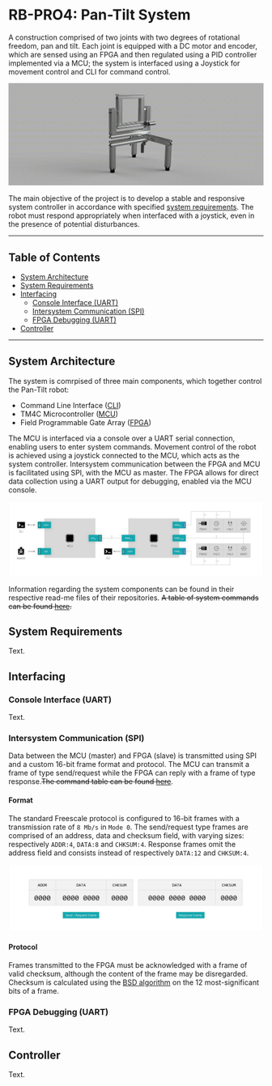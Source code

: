 # RB-PRO4: Pan-Tilt System
A construction comprised of two joints with two degrees of rotational freedom, pan and tilt. Each joint is equipped with a DC motor and encoder, which are sensed using an FPGA and then regulated using a PID controller implemented via a MCU; the system is interfaced using a Joystick for movement control and CLI for command control.

![Cad Model][cad-model-gif]

The main objective of the project is to develop a stable and responsive system controller in accordance with specified [system requirements](#system-requirements). The robot must respond appropriately when interfaced with a joystick, even in the presence of potential disturbances.

[cad-model-gif]: https://raw.githubusercontent.com/rb-pro4-f19/Overleaf/master/assets/img/cad_model.gif

---

## Table of Contents

* [System Architecture](#system-architecture)
* [System Requirements](#system-requirements)
* [Interfacing](#interfacing)
	+ [Console Interface (UART)](#console-interface-uart)
	+ [Intersystem Communication (SPI)](#intersystem-communication-spi)
	+ [FPGA Debugging (UART)](#fpga-debugging-uart)
* [Controller](#controller)

---

## System Architecture
The system is comrpised of three main components, which together control the Pan-Tilt robot:

- Command Line Interface ([CLI][cli])
- TM4C Microcontroller ([MCU][mcu])
- Field Programmable Gate Array ([FPGA][fpga])

The MCU is interfaced via a console over a UART serial connection, enabling users to enter system commands. Movement control of the robot is achieved using a joystick connected to the MCU, which acts as the system controller. Intersystem communication between the FPGA and MCU is facilitated using SPI, with the MCU as master. The FPGA allows for direct data collection using a UART output for debugging, enabled via the MCU console.

![system_architecture]

Information regarding the system components can be found in their respective read-me files of their repositories. ~~A table of system commands can be found [here][table_cli].~~

[system_architecture]: https://raw.githubusercontent.com/rb-pro4-f19/Overleaf/master/assets/img/system_architecture.jpg
[table_cli]: #system-architecture
[cli]: https://github.com/rb-pro4-f19/CLI
[mcu]: https://github.com/rb-pro4-f19/MCU
[fpga]: https://github.com/rb-pro4-f19/FPGA

## System Requirements
Text.

## Interfacing


### Console Interface (UART)
Text.

### Intersystem Communication (SPI)
Data between the MCU (master) and FPGA (slave) is transmitted using SPI and a custom 16-bit frame format and protocol. The MCU can transmit a frame of type send/request while the FPGA can reply with a frame of type response.~~The command table can be found [here][table_spi]~~.

#### Format
The standard Freescale protocol is configured to 16-bit frames with a transmission rate of `8 Mb/s` in `Mode 0`. The send/request type frames are comprised of an address, data and checksum field, with varying sizes: respectively `ADDR:4`, `DATA:8` and `CHKSUM:4`. Response frames omit the address field and consists instead of respectively `DATA:12` and `CHKSUM:4`.

![frm_format]

#### Protocol
Frames transmitted to the FPGA must be acknowledged with a frame of valid checksum, although the content of the frame may be disregarded. Checksum is calculated using the [BSD algorithm][bsd_wiki] on the 12 most-significant bits of a frame.

[table_spi]: #intersystem-communication--spi-
[bsd_wiki]: https://en.wikipedia.org/wiki/BSD_checksum
[frm_format]: https://raw.githubusercontent.com/rb-pro4-f19/Overleaf/master/assets/img/spi_frames.jpg

### FPGA Debugging (UART)
Text.

## Controller
Text.
